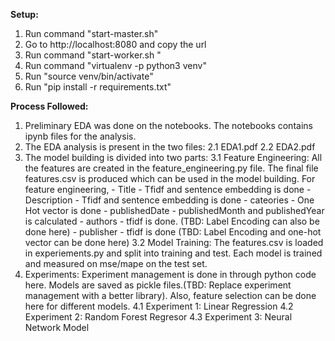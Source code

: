 **Setup:**

1. Run command "start-master.sh"
2. Go to http://localhost:8080 and copy the url
3. Run command "start-worker.sh <url>"
4. Run command "virtualenv -p python3 venv"
5. Run "source venv/bin/activate"
6. Run "pip install -r requirements.txt"


**Process Followed:**
1. Preliminary EDA was done on the notebooks. The notebooks contains ipynb files for the analysis.
2. The EDA analysis is present in the two files:
    2.1 EDA1.pdf
    2.2 EDA2.pdf
3. The model building is divided into two parts:
    3.1 Feature Engineering: All the features are created in the feature_engineering.py file. The final file features.csv is produced which can be used in the model building.
       For feature engineering,
       - Title - Tfidf and sentence embedding is done
       - Description - Tfidf and sentence embedding is done
       - cateories - One Hot vector is done
       - publishedDate - publishedMonth and publishedYear is calculated
       - authors - tfidf is done. (TBD: Label Encoding can also be done here)
       - publisher - tfidf is done (TBD: Label Encoding and one-hot vector can be done here)
    3.2 Model Training: The features.csv is loaded in experiements.py and split into training and test. Each model is trained and measured on mse/mape on the test set.
5. Experiments: Experiment management is done in through python code here. Models are saved as pickle files.(TBD: Replace experiment management with a better library). Also, feature selection can be done here for different models.
   4.1 Experiment 1: Linear Regression
   4.2 Experiment 2: Random Forest Regresor
   4.3 Experiment 3: Neural Network Model
